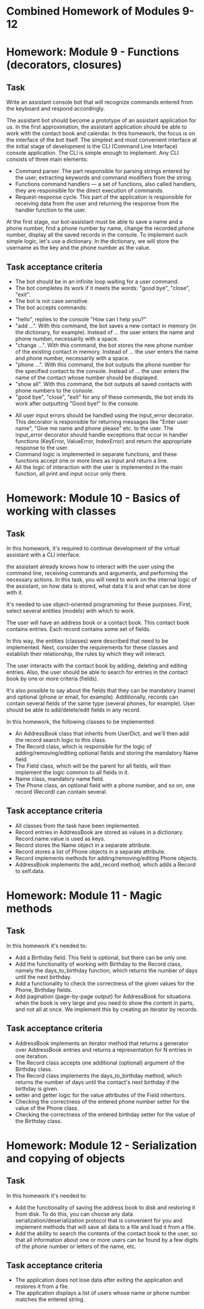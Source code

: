 # Combined Homework of Modules 9-12


# Homework: Module 9 - Functions (decorators, closures)

## Task

Write an assistant console bot that will recognize commands entered from the keyboard and respond accordingly.

The assistant bot should become a prototype of an assistant application for us. In the first approximation, the assistant application should be able to work with the contact book and calendar. In this homework, the focus is on the interface of the bot itself. The simplest and most convenient interface at the initial stage of development is the CLI (Command Line Interface) console application. The CLI is simple enough to implement. Any CLI consists of three main elements:

* Command parser. The part responsible for parsing strings entered by the user, extracting keywords and command modifiers from the string.
* Functions command handlers — a set of functions, also called handlers, they are responsible for the direct execution of commands.
* Request-response cycle. This part of the application is responsible for receiving data from the user and returning the response from the handler function to the user.

At the first stage, our bot-assistant must be able to save a name and a phone number, find a phone number by name, change the recorded phone number, display all the saved records in the console. To implement such simple logic, let's use a dictionary. In the dictionary, we will store the username as the key and the phone number as the value.

## Task acceptance criteria

* The bot should be in an infinite loop waiting for a user command.
* The bot completes its work if it meets the words: "good bye", "close", "exit".
* The bot is not case sensitive.
* The bot accepts commands:

 - "hello", replies to the console "How can I help you?"
 - "add ...". With this command, the bot saves a new contact in memory (in the dictionary, for example). Instead of ... the user enters the name and phone number, necessarily with a space.
 - "change ...". With this command, the bot stores the new phone number of the existing contact in memory. Instead of ... the user enters the name and phone number, necessarily with a space.
 - "phone ...". With this command, the bot outputs the phone number for the specified contact to the console. Instead of ... the user enters the name of the contact whose number should be displayed.
 - "show all". With this command, the bot outputs all saved contacts with phone numbers to the console.
 - "good bye", "close", "exit" for any of these commands, the bot ends its work after outputting "Good bye!" to the console.

* All user input errors should be handled using the input_error decorator. This decorator is responsible for returning messages like "Enter user name", "Give me name and phone please" etc. to the user. The input_error decorator should handle exceptions that occur in handler functions (KeyError, ValueError, IndexError) and return the appropriate response to the user.
* Command logic is implemented in separate functions, and these functions accept one or more lines as input and return a line.
* All the logic of interaction with the user is implemented in the main function, all print and input occur only there.


# Homework: Module 10 - Basics of working with classes

## Task

In this homework, it's required to continue development of the virtual assistant with a CLI interface.

the assistant already knows how to interact with the user using the command line, receiving commands and arguments, and performing the necessary actions. In this task, you will need to work on the internal logic of the assistant, on how data is stored, what data it is and what can be done with it.

It's needed to use object-oriented programming for these purposes. First, select several entities (models) with which to work.

The user will have an address book or a contact book. This contact book contains entries. Each record contains some set of fields.

In this way, the entities (classes) were described that need to be implemented. Next, consider the requirements for these classes and establish their relationship, the rules by which they will interact.

The user interacts with the contact book by adding, deleting and editing entries. Also, the user should be able to search for entries in the contact book by one or more criteria (fields).

It's also possible to say about the fields that they can be mandatory (name) and optional (phone or email, for example). Additionally, records can contain several fields of the same type (several phones, for example). User should be able to add/delete/edit fields in any record.

In this homework, the following classes to be implemented:

* An AddressBook class that inherits from UserDict, and we'll then add the record search logic to this class.
* The Record class, which is responsible for the logic of adding/removing/editing optional fields and storing the mandatory Name field.
* The Field class, which will be the parent for all fields, will then implement the logic common to all fields in it.
* Name class, mandatory name field.
* The Phone class, an optional field with a phone number, and so on, one record (Record) can contain several.

## Task acceptance criteria

* All classes from the task have been implemented.
* Record entries in AddressBook are stored as values in a dictionary. Record.name.value is used as keys.
* Record stores the Name object in a separate attribute.
* Record stores a list of Phone objects in a separate attribute.
* Record implements methods for adding/removing/editing Phone objects.
* AddressBook implements the add_record method, which adds a Record to self.data.


# Homework: Module 11 - Magic methods

## Task

In this homework it's needed to:

* Add a Birthday field. This field is optional, but there can be only one.
* Add the functionality of working with Birthday to the Record class, namely the days_to_birthday function, which returns the number of days until the next birthday.
* Add a functionality to check the correctness of the given values for the Phone, Birthday fields.
* Add pagination (page-by-page output) for AddressBook for situations when the book is very large and you need to show the content in parts, and not all at once. We implement this by creating an iterator by records.

## Task acceptance criteria

* AddressBook implements an iterator method that returns a generator over AddressBook entries and returns a representation for N entries in one iteration.
* The Record class accepts one additional (optional) argument of the Birthday class.
* The Record class implements the days_to_birthday method, which returns the number of days until the contact's next birthday if the birthday is given.
* setter and getter logic for the value attributes of the Field inheritors.
* Checking the correctness of the entered phone number setter for the value of the Phone class.
* Checking the correctness of the entered birthday setter for the value of the Birthday class.


# Homework: Module 12 - Serialization and copying of objects

## Task

In this homework it's needed to:

* Add the functionality of saving the address book to disk and restoring it from disk. To do this, you can choose any data serialization/deserialization protocol that is convenient for you and implement methods that will save all data to a file and load it from a file.
* Add the ability to search the contents of the contact book to the user, so that all information about one or more users can be found by a few digits of the phone number or letters of the name, etc.

## Task acceptance criteria

* The application does not lose data after exiting the application and restores it from a file.
* The application displays a list of users whose name or phone number matches the entered string.

